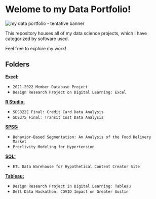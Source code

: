 # Welome to my Data Portfolio!

![my data portfolio - tentative banner](https://user-images.githubusercontent.com/80167460/188694292-b2440969-71c3-4ebf-93bc-992c89773fb6.png)

This repository houses all of my data science projects, which I have categorized by software used.  

Feel free to explore my work!
 
## Folders
[**Excel:**](https://github.com/ldchu/Data-Projects/tree/main/Excel) 
* `2021-2022 Member Database Project`
* `Design Research Project on Digital Learning: Excel`

[**R Studio:**](https://github.com/ldchu/Data-Projects/tree/main/R)
* `SDS322E Final: Credit Card Data Analysis`
* `SDS375 Final: Transit Cost Data Analysis` 

[**SPSS:**](https://github.com/ldchu/Data-Projects/tree/main/SPSS)
* `Behavior-Based Segmentation: An Analysis of the Food Delivery Market`
* `Proclivity Modeling for Hypertension`

[**SQL:**](https://github.com/ldchu/Data-Projects/tree/main/SQL)
* `ETL Data Warehouse for Hypothetical Content Creator Site`

[**Tableau:**](https://github.com/ldchu/Data-Projects/tree/main/Tableau)
* `Design Research Project in Digital Learning: Tableau`
* `Dell Data Hackathon: COVID Impact on Greater Austin`



